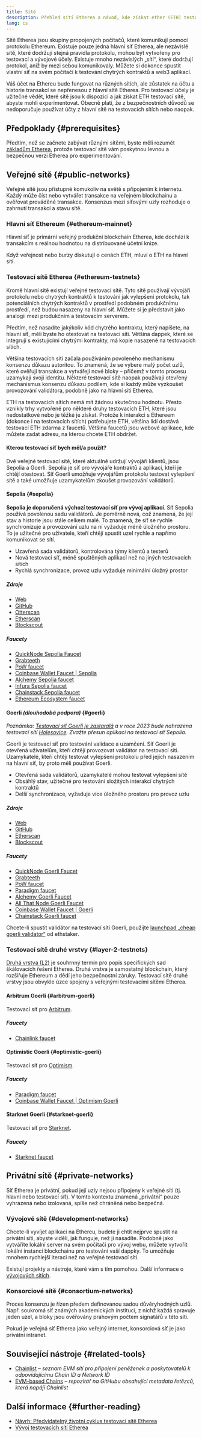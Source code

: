 ```yaml
---
title: Sítě
description: Přehled sítí Etherea a návod, kde získat ether (ETH) testovací sítě pro testování vaší aplikace.
lang: cs
---
```


Sítě Etherea jsou skupiny propojených počítačů, které komunikují pomocí protokolu Ethereum. Existuje pouze jedna hlavní síť Etherea, ale nezávislé sítě, které dodržují stejná pravidla protokolu, mohou být vytvořeny pro testovací a vývojové účely. Existuje mnoho nezávislých „sítí“, které dodržují protokol, aniž by mezi sebou komunikovaly. Můžete si dokonce spustit vlastní síť na svém počítači k testování chytrých kontraktů a web3 aplikací.

Váš účet na Ethereu bude fungovat na různých sítích, ale zůstatek na účtu a historie transakcí se nepřenesou z hlavní sítě Etherea. Pro testovací účely je užitečné vědět, které sítě jsou k dispozici a jak získat ETH testovací sítě, abyste mohli experimentovat. Obecně platí, že z bezpečnostních důvodů se nedoporučuje používat účty z hlavní sítě na testovacích sítích nebo naopak.

## Předpoklady {#prerequisites}

Předtím, než se začnete zabývat různými sítěmi, byste měli rozumět [základům Etherea](/developers/docs/intro-to-ethereum/), protože testovací sítě vám poskytnou levnou a bezpečnou verzi Etherea pro experimentování.

## Veřejné sítě {#public-networks}

Veřejné sítě jsou přístupné komukoliv na světě s připojením k internetu. Každý může číst nebo vytvářet transakce na veřejném blockchainu a ověřovat prováděné transakce. Konsenzus mezi síťovými uzly rozhoduje o zahrnutí transakcí a stavu sítě.

### Hlavní síť Ethereum {#ethereum-mainnet}

Hlavní síť je primární veřejný produkční blockchain Etherea, kde dochází k transakcím s reálnou hodnotou na distribuované účetní knize.

Když veřejnost nebo burzy diskutují o cenách ETH, mluví o ETH na hlavní síti.

### Testovací sítě Etherea {#ethereum-testnets}

Kromě hlavní sítě existují veřejné testovací sítě. Tyto sítě používají vývojáři protokolu nebo chytrých kontraktů k testování jak vylepšení protokolu, tak potenciálních chytrých kontraktů v prostředí podobném produkčnímu prostředí, než budou nasazeny na hlavní síť. Můžete si je představit jako analogii mezi produkčním a testovacím serverem.

Předtím, než nasadíte jakýkoliv kód chytrého kontraktu, který napíšete, na hlavní síť, měli byste ho otestovat na testovací síti. Většina dappek, které se integrují s existujícími chytrými kontrakty, má kopie nasazené na testovacích sítích.

Většina testovacích sítí začala používáním povoleného mechanismu konsenzu důkazu autoritou. To znamená, že se vybere malý počet uzlů, které ověřují transakce a vytvářejí nové bloky – přičemž v tomto procesu uzamykají svoji identitu. Některé testovací sítě naopak používají otevřený mechanismus konsenzu důkazu podílem, kde si každý může vyzkoušet provozování validátora, podobně jako na hlavní síti Etherea.

ETH na testovacích sítích nemá mít žádnou skutečnou hodnotu. Přesto vznikly trhy vytvořené pro některé druhy testovacích ETH, které jsou nedostatkové nebo je těžké je získat. Protože k interakci s Ethereem (dokonce i na testovacích sítích) potřebujete ETH, většina lidí dostává testovací ETH zdarma z faucetů. Většina faucetů jsou webové aplikace, kde můžete zadat adresu, na kterou chcete ETH obdržet.

#### Kterou testovací síť bych měl/a použít?

Dvě veřejné testovací sítě, které aktuálně udržují vývojáři klientů, jsou Sepolia a Goerli. Sepolia je síť pro vývojáře kontraktů a aplikací, kteří je chtějí otestovat. Síť Goerli umožňuje vývojářům protokolu testovat vylepšení sítě a také umožňuje uzamykatelům zkoušet provozování validátorů.

#### Sepolia {#sepolia}

**Sepolia je doporučená výchozí testovací síť pro vývoj aplikací**. Síť Sepolia používá povolenou sadu validátorů. Je poměrně nová, což znamená, že její stav a historie jsou stále celkem malé. To znamená, že síť se rychle synchronizuje a provozování uzlu na ní vyžaduje méně úložného prostoru. To je užitečné pro uživatele, kteří chtějí spustit uzel rychle a napřímo komunikovat se sítí.

- Uzavřená sada validátorů, kontrolována týmy klientů a testerů
- Nová testovací síť, méně spuštěných aplikací než na jiných testovacích sítích
- Rychlá synchronizace, provoz uzlu vyžaduje minimální úložný prostor

##### Zdroje

- [Web](https://sepolia.dev/)
- [GitHub](https://github.com/eth-clients/sepolia)
- [Otterscan](https://sepolia.otterscan.io/)
- [Etherscan](https://sepolia.etherscan.io)
- [Blockscout](https://eth-sepolia.blockscout.com/)

##### Faucety

- [QuickNode Sepolia Faucet](https://faucet.quicknode.com/drip)
- [Grabteeth](https://grabteeth.xyz/)
- [PoW faucet](https://sepolia-faucet.pk910.de/)
- [Coinbase Wallet Faucet | Sepolia](https://coinbase.com/faucets/ethereum-sepolia-faucet)
- [Alchemy Sepolia faucet](https://sepoliafaucet.com/)
- [Infura Sepolia faucet](https://www.infura.io/faucet)
- [Chainstack Sepolia faucet](https://faucet.chainstack.com/sepolia-faucet)
- [Ethereum Ecosystem faucet](https://www.ethereum-ecosystem.com/faucets/ethereum-sepolia)

#### Goerli _(dlouhodobá podpora)_ {#goerli}

_Poznámka: [Testovací síť Goerli je zastaralá](https://ethereum-magicians.org/t/proposal-predictable-ethereum-testnet-lifecycle/11575/17) a v roce 2023 bude nahrazena testovací sítí [Holesovice](https://github.com/eth-clients/holesovice). Zvažte přesun aplikací na testovací síť Sepolia._

Goerli je testovací síť pro testování validace a uzamčení. Síť Goerli je otevřená uživatelům, kteří chtějí provozovat validátor na testovací síti. Uzamykatelé, kteří chtějí testovat vylepšení protokolu před jejich nasazením na hlavní síť, by proto měli používat Goerli.

- Otevřená sada validátorů, uzamykatelé mohou testovat vylepšení sítě
- Obsáhlý stav, užitečné pro testování složitých interakcí chytrých kontraktů
- Delší synchronizace, vyžaduje více úložného prostoru pro provoz uzlu

##### Zdroje

- [Web](https://goerli.net/)
- [GitHub](https://github.com/eth-clients/goerli)
- [Etherscan](https://goerli.etherscan.io)
- [Blockscout](https://eth-goerli.blockscout.com/)

##### Faucety

- [QuickNode Goerli Faucet](https://faucet.quicknode.com/drip)
- [Grabteeth](https://grabteeth.xyz/)
- [PoW faucet](https://goerli-faucet.pk910.de/)
- [Paradigm faucet](https://faucet.paradigm.xyz/)
- [Alchemy Goerli Faucet](https://goerlifaucet.com/)
- [All That Node Goerli Faucet](https://www.allthatnode.com/faucet/ethereum.dsrv)
- [Coinbase Wallet Faucet | Goerli](https://coinbase.com/faucets/ethereum-goerli-faucet)
- [Chainstack Goerli faucet](https://faucet.chainstack.com/goerli-faucet)

Chcete-li spustit validátor na testovací síti Goerli, použijte [launchpad „cheap goerli validator“](https://holesky.launchpad.ethstaker.cc/en/) od ethstaker.

### Testovací sítě druhé vrstvy {#layer-2-testnets}

[Druhá vrstva (L2)](/layer-2/) je souhrnný termín pro popis specifických sad škálovacích řešení Etherea. Druhá vrstva je samostatný blockchain, který rozšiřuje Ethereum a dědí jeho bezpečnostní záruky. Testovací sítě druhé vrstvy jsou obvykle úzce spojeny s veřejnými testovacími sítěmi Etherea.

#### Arbitrum Goerli {#arbitrum-goerli}

Testovací síť pro [Arbitrum](https://arbitrum.io/).

##### Faucety

- [Chainlink faucet](https://faucets.chain.link/)

#### Optimistic Goerli {#optimistic-goerli}

Testovací síť pro [Optimism](https://www.optimism.io/).

##### Faucety

- [Paradigm faucet](https://faucet.paradigm.xyz/)
- [Coinbase Wallet Faucet | Optimism Goerli](https://coinbase.com/faucets/optimism-goerli-faucet)

#### Starknet Goerli {#starknet-goerli}

Testovací síť pro [Starknet](https://www.starknet.io).

##### Faucety

- [Starknet faucet](https://faucet.goerli.starknet.io)

## Privátní sítě {#private-networks}

Síť Etherea je privátní, pokud její uzly nejsou připojeny k veřejné síti (tj. hlavní nebo testovací síť). V tomto kontextu znamená „privátní“ pouze vyhrazená nebo izolovaná, spíše než chráněná nebo bezpečná.

### Vývojové sítě {#development-networks}

Chcete-li vyvíjet aplikaci na Ethereu, budete ji chtít nejprve spustit na privátní síti, abyste viděli, jak funguje, než ji nasadíte. Podobně jako vytváříte lokální server na svém počítači pro vývoj webu, můžete vytvořit lokální instanci blockchainu pro testování vaší dappky. To umožňuje mnohem rychlejší iteraci než na veřejné testovací síti.

Existují projekty a nástroje, které vám s tím pomohou. Další informace o [vývojových sítích](/developers/docs/development-networks/).

### Konsorciové sítě {#consortium-networks}

Proces konsenzu je řízen předem definovanou sadou důvěryhodných uzlů. Např. soukromá síť známých akademických institucí, z nichž každá spravuje jeden uzel, a bloky jsou ověřovány prahovým počtem signatářů v této síti.

Pokud je veřejná síť Etherea jako veřejný internet, konsorciová síť je jako privátní intranet.

## Související nástroje {#related-tools}

- [Chainlist](https://chainlist.org/) _– seznam EVM sítí pro připojení peněženek a poskytovatelů k odpovídajícímu Chain ID a Network ID_
- [EVM-based Chains](https://github.com/ethereum-lists/chains) _– repozitář na GitHubu obsahující metadata řetězců, která napájí Chainlist_

## Další informace {#further-reading}

- [Návrh: Předvídatelný životní cyklus testovací sítě Etherea](https://ethereum-magicians.org/t/proposal-predictable-ethereum-testnet-lifecycle/11575/17)
- [Vývoj testovacích sítí Etherea](https://etherworld.co/2022/08/19/the-evolution-of-ethereum-testnet/)
